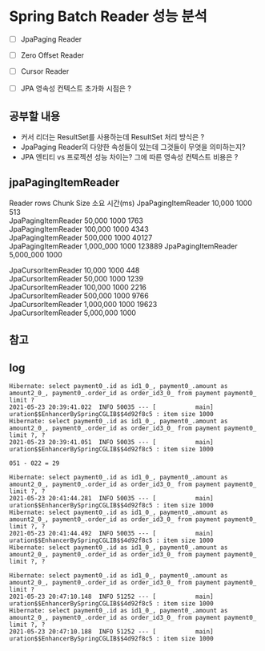 # Spring Batch Reader 성능 분석

* [ ] JpaPaging Reader
* [ ] Zero Offset Reader
* [ ] Cursor Reader
* [ ] JPA 영속성 컨텍스트 초가화 시점은 ?


## 공부할 내용
* 커서 리더는 ResultSet를 사용하는데 ResultSet 처리 방식은 ?
* JpaPaging Reader의 다양한 속성들이 있는데 그것들이 무엇을 의미하는지?
* JPA 엔티티 vs 프로젝션 성능 차이는? 그에 따른 영속성 컨텍스트 비용은 ?




## jpaPagingItemReader


Reader      rows      Chunk Size      소요 시간(ms)
JpaPagingItemReader             10,000      1000      513      
JpaPagingItemReader             50,000      1000      1763      
JpaPagingItemReader             100,000      1000      4343      
JpaPagingItemReader             500,000      1000      40127     
JpaPagingItemReader             1,000_000      1000      123889
JpaPagingItemReader             5,000_000      1000      


JpaCursorItemReader             10,000      1000      448      
JpaCursorItemReader             50,000      1000      1239      
JpaCursorItemReader             100,000      1000      2216      
JpaCursorItemReader             500,000      1000      9766      
JpaCursorItemReader             1,000,000      1000      19623      
JpaCursorItemReader             5,000,000      1000            



## 참고


## log

```
Hibernate: select payment0_.id as id1_0_, payment0_.amount as amount2_0_, payment0_.order_id as order_id3_0_ from payment payment0_ limit ?
2021-05-23 20:39:41.022  INFO 50035 --- [           main] uration$$EnhancerBySpringCGLIB$$4d92f8c5 : item size 1000
Hibernate: select payment0_.id as id1_0_, payment0_.amount as amount2_0_, payment0_.order_id as order_id3_0_ from payment payment0_ limit ?, ?
2021-05-23 20:39:41.051  INFO 50035 --- [           main] uration$$EnhancerBySpringCGLIB$$4d92f8c5 : item size 1000

051 - 022 = 29

Hibernate: select payment0_.id as id1_0_, payment0_.amount as amount2_0_, payment0_.order_id as order_id3_0_ from payment payment0_ limit ?, ?
2021-05-23 20:41:44.281  INFO 50035 --- [           main] uration$$EnhancerBySpringCGLIB$$4d92f8c5 : item size 1000
Hibernate: select payment0_.id as id1_0_, payment0_.amount as amount2_0_, payment0_.order_id as order_id3_0_ from payment payment0_ limit ?, ?
2021-05-23 20:41:44.492  INFO 50035 --- [           main] uration$$EnhancerBySpringCGLIB$$4d92f8c5 : item size 1000
Hibernate: select payment0_.id as id1_0_, payment0_.amount as amount2_0_, payment0_.order_id as order_id3_0_ from payment payment0_ limit ?, ?
```


```
Hibernate: select payment0_.id as id1_0_, payment0_.amount as amount2_0_, payment0_.order_id as order_id3_0_ from payment payment0_ limit ?
2021-05-23 20:47:10.148  INFO 51252 --- [           main] uration$$EnhancerBySpringCGLIB$$4d92f8c5 : item size 1000
Hibernate: select payment0_.id as id1_0_, payment0_.amount as amount2_0_, payment0_.order_id as order_id3_0_ from payment payment0_ limit ?, ?
2021-05-23 20:47:10.188  INFO 51252 --- [           main] uration$$EnhancerBySpringCGLIB$$4d92f8c5 : item size 1000



```